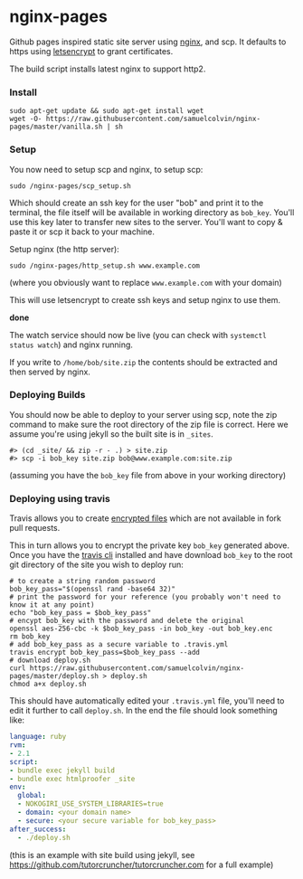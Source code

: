 # nginx-pages

Github pages inspired static site server using [nginx](https://www.nginx.com/resources/wiki/),
and scp. It defaults to https using [letsencrypt](https://letsencrypt.org/) to grant certificates.

The build script installs latest nginx to support http2.

### Install

    sudo apt-get update && sudo apt-get install wget
    wget -O- https://raw.githubusercontent.com/samuelcolvin/nginx-pages/master/vanilla.sh | sh

### Setup

You now need to setup scp and nginx, to setup scp:

    sudo /nginx-pages/scp_setup.sh

Which should create an ssh key for the user "bob" and print it to the terminal, the file itself will
be available in working directory as `bob_key`. You'll use this key later to transfer new sites to the server.
You'll want to copy & paste it or scp it back to your machine.

Setup nginx (the http server):

    sudo /nginx-pages/http_setup.sh www.example.com

(where you obviously want to replace `www.example.com` with your domain)

This will use letsencrypt to create ssh keys and setup nginx to use them.

**done**

The watch service should now be live (you can check with `systemctl status watch`) and nginx running.

If you write to `/home/bob/site.zip` the contents should be extracted and then served by nginx.

### Deploying Builds

You should now be able to deploy to your server using scp, note the zip command to make sure the root
directory of the zip file is correct. Here we assume you're using jekyll so the built site is in `_sites`.

    #> (cd _site/ && zip -r - .) > site.zip
    #> scp -i bob_key site.zip bob@www.example.com:site.zip

(assuming you have the `bob_key` file from above in your working directory)

### Deploying using travis

Travis allows you to create [encrypted files](https://docs.travis-ci.com/user/encrypting-files/) which
are not available in fork pull requests.

This in turn allows you to encrypt the private key `bob_key` generated above. Once you have the
[travis cli](https://github.com/travis-ci/travis.rb) installed and have download `bob_key` to the root git
directory of the site you wish to deploy run:

```shell
# to create a string random password
bob_key_pass="$(openssl rand -base64 32)"
# print the password for your reference (you probably won't need to know it at any point)
echo "bob_key_pass = $bob_key_pass"
# encypt bob_key with the password and delete the original
openssl aes-256-cbc -k $bob_key_pass -in bob_key -out bob_key.enc
rm bob_key
# add bob_key_pass as a secure variable to .travis.yml
travis encrypt bob_key_pass=$bob_key_pass --add
# download deploy.sh
curl https://raw.githubusercontent.com/samuelcolvin/nginx-pages/master/deploy.sh > deploy.sh
chmod a+x deploy.sh
```

This should have automatically edited your `.travis.yml` file, you'll need to edit it further to call
`deploy.sh`. In the end the file should look something like:

```yml
language: ruby
rvm:
- 2.1
script:
- bundle exec jekyll build
- bundle exec htmlproofer _site
env:
  global:
  - NOKOGIRI_USE_SYSTEM_LIBRARIES=true
  - domain: <your domain name>
  - secure: <your secure variable for bob_key_pass>
after_success:
  - ./deploy.sh
```

(this is an example with site build using jekyll, see https://github.com/tutorcruncher/tutorcruncher.com
for a full example)
